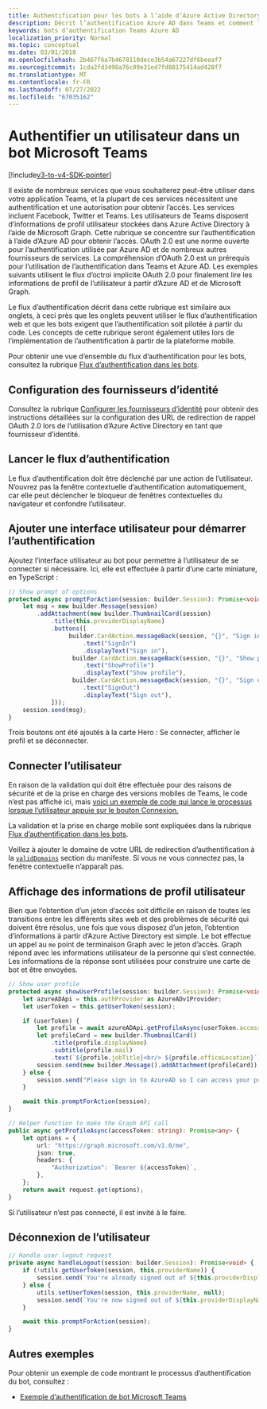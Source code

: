 ```yaml
---
title: Authentification pour les bots à l’aide d’Azure Active Directory
description: Décrit l’authentification Azure AD dans Teams et comment l’utiliser dans vos bots
keywords: bots d’authentification Teams Azure AD
localization_priority: Normal
ms.topic: conceptual
ms.date: 03/01/2018
ms.openlocfilehash: 2b467f6a7b4678110dece3b54a67227df6beeaf7
ms.sourcegitcommit: 1cda2fd3498a76c09e31ed7fd88175414ad428f7
ms.translationtype: MT
ms.contentlocale: fr-FR
ms.lasthandoff: 07/27/2022
ms.locfileid: "67035162"
---
```

# <a name="authenticate-a-user-in-a-microsoft-teams-bot"></a>Authentifier un utilisateur dans un bot Microsoft Teams

[!include[v3-to-v4-SDK-pointer](~/includes/v3-to-v4-pointer-bots.md)]

Il existe de nombreux services que vous souhaiterez peut-être utiliser dans votre application Teams, et la plupart de ces services nécessitent une authentification et une autorisation pour obtenir l’accès. Les services incluent Facebook, Twitter et Teams. Les utilisateurs de Teams disposent d’informations de profil utilisateur stockées dans Azure Active Directory à l’aide de Microsoft Graph. Cette rubrique se concentre sur l’authentification à l’aide d’Azure AD pour obtenir l’accès.
OAuth 2.0 est une norme ouverte pour l’authentification utilisée par Azure AD et de nombreux autres fournisseurs de services. La compréhension d’OAuth 2.0 est un prérequis pour l’utilisation de l’authentification dans Teams et Azure AD. Les exemples suivants utilisent le flux d’octroi implicite OAuth 2.0 pour finalement lire les informations de profil de l’utilisateur à partir d’Azure AD et de Microsoft Graph.

Le flux d’authentification décrit dans cette rubrique est similaire aux onglets, à ceci près que les onglets peuvent utiliser le flux d’authentification web et que les bots exigent que l’authentification soit pilotée à partir du code. Les concepts de cette rubrique seront également utiles lors de l’implémentation de l’authentification à partir de la plateforme mobile.

Pour obtenir une vue d’ensemble du flux d’authentification pour les bots, consultez la rubrique [Flux d’authentification dans les bots](~/resources/bot-v3/bot-authentication/auth-flow-bot.md).

## <a name="configuring-identity-providers"></a>Configuration des fournisseurs d’identité

Consultez la rubrique [Configurer les fournisseurs d’identité](~/concepts/authentication/configure-identity-provider.md) pour obtenir des instructions détaillées sur la configuration des URL de redirection de rappel OAuth 2.0 lors de l’utilisation d’Azure Active Directory en tant que fournisseur d’identité.

## <a name="initiate-authentication-flow"></a>Lancer le flux d’authentification

Le flux d’authentification doit être déclenché par une action de l’utilisateur. N’ouvrez pas la fenêtre contextuelle d’authentification automatiquement, car elle peut déclencher le bloqueur de fenêtres contextuelles du navigateur et confondre l’utilisateur.

## <a name="add-ui-to-start-authentication"></a>Ajouter une interface utilisateur pour démarrer l’authentification

Ajoutez l’interface utilisateur au bot pour permettre à l’utilisateur de se connecter si nécessaire. Ici, elle est effectuée à partir d’une carte miniature, en TypeScript :

```typescript
// Show prompt of options
protected async promptForAction(session: builder.Session): Promise<void> {
    let msg = new builder.Message(session)
        .addAttachment(new builder.ThumbnailCard(session)
            .title(this.providerDisplayName)
            .buttons([
                 builder.CardAction.messageBack(session, "{}", "Sign in")
                     .text("SignIn")
                     .displayText("Sign in"),
                  builder.CardAction.messageBack(session, "{}", "Show profile")
                     .text("ShowProfile")
                     .displayText("Show profile"),
                  builder.CardAction.messageBack(session, "{}", "Sign out")
                     .text("SignOut")
                     .displayText("Sign out"),
            ]));
    session.send(msg);
}
```

Trois boutons ont été ajoutés à la carte Hero : Se connecter, afficher le profil et se déconnecter.

## <a name="sign-the-user-in"></a>Connecter l’utilisateur

En raison de la validation qui doit être effectuée pour des raisons de sécurité et de la prise en charge des versions mobiles de Teams, le code n’est pas affiché ici, mais [voici un exemple de code qui lance le processus lorsque l’utilisateur appuie sur le bouton Connexion.](https://github.com/OfficeDev/microsoft-teams-sample-auth-node/blob/e84020562d7c8b83f4a357a4a4d91298c5d2989d/src/dialogs/BaseIdentityDialog.ts#L154-L195)

La validation et la prise en charge mobile sont expliquées dans la rubrique [Flux d’authentification dans les bots](~/resources/bot-v3/bot-authentication/auth-flow-bot.md).

Veillez à ajouter le domaine de votre URL de redirection d’authentification à la [`validDomains`](~/resources/schema/manifest-schema.md#validdomains) section du manifeste. Si vous ne vous connectez pas, la fenêtre contextuelle n’apparaît pas.

## <a name="showing-user-profile-information"></a>Affichage des informations de profil utilisateur

Bien que l’obtention d’un jeton d’accès soit difficile en raison de toutes les transitions entre les différents sites web et des problèmes de sécurité qui doivent être résolus, une fois que vous disposez d’un jeton, l’obtention d’informations à partir d’Azure Active Directory est simple. Le bot effectue un appel au `me` point de terminaison Graph avec le jeton d’accès. Graph répond avec les informations utilisateur de la personne qui s’est connectée. Les informations de la réponse sont utilisées pour construire une carte de bot et être envoyées.

```typescript
// Show user profile
protected async showUserProfile(session: builder.Session): Promise<void> {
    let azureADApi = this.authProvider as AzureADv1Provider;
    let userToken = this.getUserToken(session);

    if (userToken) {
        let profile = await azureADApi.getProfileAsync(userToken.accessToken);
        let profileCard = new builder.ThumbnailCard()
            .title(profile.displayName)
            .subtitle(profile.mail)
            .text(`${profile.jobTitle}<br/> ${profile.officeLocation}`);
        session.send(new builder.Message().addAttachment(profileCard));
    } else {
        session.send("Please sign in to AzureAD so I can access your profile.");
    }

    await this.promptForAction(session);
}

// Helper function to make the Graph API call
public async getProfileAsync(accessToken: string): Promise<any> {
    let options = {
        url: "https://graph.microsoft.com/v1.0/me",
        json: true,
        headers: {
            "Authorization": `Bearer ${accessToken}`,
        },
    };
    return await request.get(options);
}
```

Si l’utilisateur n’est pas connecté, il est invité à le faire.

## <a name="sign-the-user-out"></a>Déconnexion de l’utilisateur

```typescript
// Handle user logout request
private async handleLogout(session: builder.Session): Promise<void> {
    if (!utils.getUserToken(session, this.providerName)) {
        session.send(`You're already signed out of ${this.providerDisplayName}.`);
    } else {
        utils.setUserToken(session, this.providerName, null);
        session.send(`You're now signed out of ${this.providerDisplayName}.`);
    }

    await this.promptForAction(session);
}
```

## <a name="other-samples"></a>Autres exemples

Pour obtenir un exemple de code montrant le processus d’authentification du bot, consultez :

* [Exemple d’authentification de bot Microsoft Teams](https://github.com/OfficeDev/microsoft-teams-sample-auth-node)
